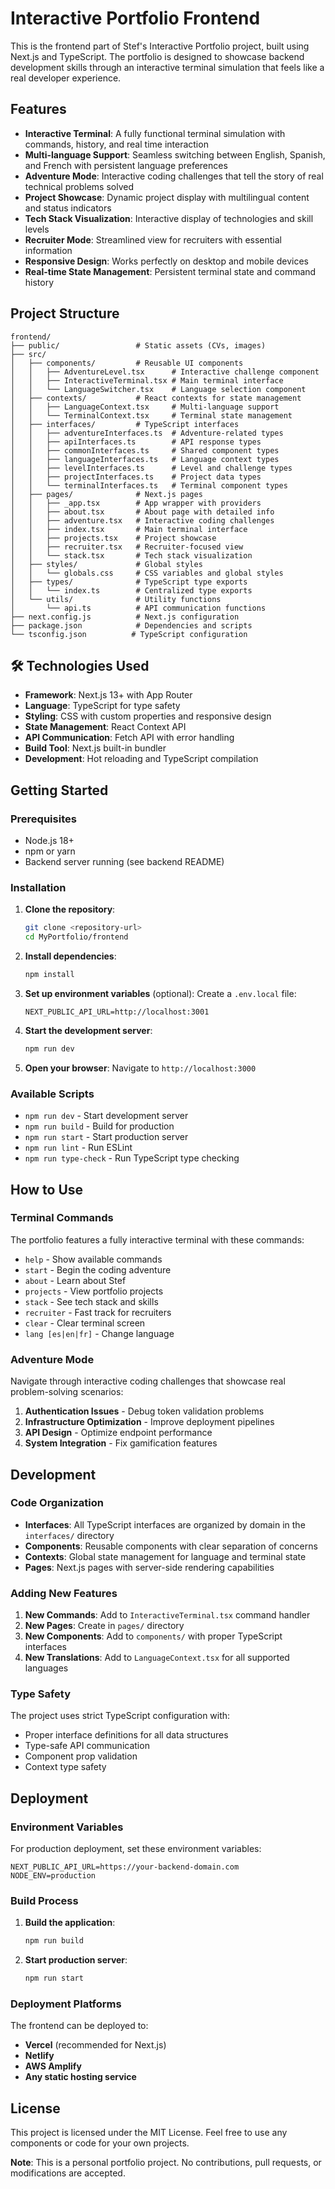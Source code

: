 # Interactive Portfolio Frontend

This is the frontend part of Stef's Interactive Portfolio project, built using Next.js and TypeScript. The portfolio is designed to showcase backend development skills through an interactive terminal simulation that feels like a real developer experience.

## Features

- **Interactive Terminal**: A fully functional terminal simulation with commands, history, and real time interaction
- **Multi-language Support**: Seamless switching between English, Spanish, and French with persistent language preferences
- **Adventure Mode**: Interactive coding challenges that tell the story of real technical problems solved
- **Project Showcase**: Dynamic project display with multilingual content and status indicators
- **Tech Stack Visualization**: Interactive display of technologies and skill levels
- **Recruiter Mode**: Streamlined view for recruiters with essential information
- **Responsive Design**: Works perfectly on desktop and mobile devices
- **Real-time State Management**: Persistent terminal state and command history

## Project Structure

```
frontend/
├── public/                 # Static assets (CVs, images)
├── src/
│   ├── components/         # Reusable UI components
│   │   ├── AdventureLevel.tsx      # Interactive challenge component
│   │   ├── InteractiveTerminal.tsx # Main terminal interface
│   │   └── LanguageSwitcher.tsx    # Language selection component
│   ├── contexts/           # React contexts for state management
│   │   ├── LanguageContext.tsx     # Multi-language support
│   │   └── TerminalContext.tsx     # Terminal state management
│   ├── interfaces/         # TypeScript interfaces
│   │   ├── adventureInterfaces.ts  # Adventure-related types
│   │   ├── apiInterfaces.ts        # API response types
│   │   ├── commonInterfaces.ts     # Shared component types
│   │   ├── languageInterfaces.ts   # Language context types
│   │   ├── levelInterfaces.ts      # Level and challenge types
│   │   ├── projectInterfaces.ts    # Project data types
│   │   └── terminalInterfaces.ts   # Terminal component types
│   ├── pages/              # Next.js pages
│   │   ├── _app.tsx        # App wrapper with providers
│   │   ├── about.tsx       # About page with detailed info
│   │   ├── adventure.tsx   # Interactive coding challenges
│   │   ├── index.tsx       # Main terminal interface
│   │   ├── projects.tsx    # Project showcase
│   │   ├── recruiter.tsx   # Recruiter-focused view
│   │   └── stack.tsx       # Tech stack visualization
│   ├── styles/             # Global styles
│   │   └── globals.css     # CSS variables and global styles
│   ├── types/              # TypeScript type exports
│   │   └── index.ts        # Centralized type exports
│   └── utils/              # Utility functions
│       └── api.ts          # API communication functions
├── next.config.js          # Next.js configuration
├── package.json            # Dependencies and scripts
└── tsconfig.json          # TypeScript configuration
```

## 🛠️ Technologies Used

- **Framework**: Next.js 13+ with App Router
- **Language**: TypeScript for type safety
- **Styling**: CSS with custom properties and responsive design
- **State Management**: React Context API
- **API Communication**: Fetch API with error handling
- **Build Tool**: Next.js built-in bundler
- **Development**: Hot reloading and TypeScript compilation

## Getting Started

### Prerequisites

- Node.js 18+
- npm or yarn
- Backend server running (see backend README)

### Installation

1. **Clone the repository**:

   ```bash
   git clone <repository-url>
   cd MyPortfolio/frontend
   ```

2. **Install dependencies**:

   ```bash
   npm install
   ```

3. **Set up environment variables** (optional):
   Create a `.env.local` file:

   ```env
   NEXT_PUBLIC_API_URL=http://localhost:3001
   ```

4. **Start the development server**:

   ```bash
   npm run dev
   ```

5. **Open your browser**:
   Navigate to `http://localhost:3000`

### Available Scripts

- `npm run dev` - Start development server
- `npm run build` - Build for production
- `npm run start` - Start production server
- `npm run lint` - Run ESLint
- `npm run type-check` - Run TypeScript type checking

## How to Use

### Terminal Commands

The portfolio features a fully interactive terminal with these commands:

- `help` - Show available commands
- `start` - Begin the coding adventure
- `about` - Learn about Stef
- `projects` - View portfolio projects
- `stack` - See tech stack and skills
- `recruiter` - Fast track for recruiters
- `clear` - Clear terminal screen
- `lang [es|en|fr]` - Change language

### Adventure Mode

Navigate through interactive coding challenges that showcase real problem-solving scenarios:

1. **Authentication Issues** - Debug token validation problems
2. **Infrastructure Optimization** - Improve deployment pipelines
3. **API Design** - Optimize endpoint performance
4. **System Integration** - Fix gamification features

## Development

### Code Organization

- **Interfaces**: All TypeScript interfaces are organized by domain in the `interfaces/` directory
- **Components**: Reusable components with clear separation of concerns
- **Contexts**: Global state management for language and terminal state
- **Pages**: Next.js pages with server-side rendering capabilities

### Adding New Features

1. **New Commands**: Add to `InteractiveTerminal.tsx` command handler
2. **New Pages**: Create in `pages/` directory
3. **New Components**: Add to `components/` with proper TypeScript interfaces
4. **New Translations**: Add to `LanguageContext.tsx` for all supported languages

### Type Safety

The project uses strict TypeScript configuration with:

- Proper interface definitions for all data structures
- Type-safe API communication
- Component prop validation
- Context type safety

## Deployment

### Environment Variables

For production deployment, set these environment variables:

```env
NEXT_PUBLIC_API_URL=https://your-backend-domain.com
NODE_ENV=production
```

### Build Process

1. **Build the application**:

   ```bash
   npm run build
   ```

2. **Start production server**:
   ```bash
   npm run start
   ```

### Deployment Platforms

The frontend can be deployed to:

- **Vercel** (recommended for Next.js)
- **Netlify**
- **AWS Amplify**
- **Any static hosting service**

## License

This project is licensed under the MIT License. Feel free to use any components or code for your own projects.

**Note**: This is a personal portfolio project. No contributions, pull requests, or modifications are accepted.
